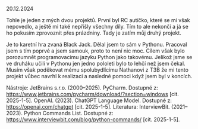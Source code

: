 20.12.2024

Tohle je jeden z mých dvou projektů. První byl RC autíčko, které se mi však nepovedlo, a ještě mi také nepřišly všechny díly. Tím to ale nekončí a já se ho pokusím zprovoznit přes prázdniny. Tady je zatím můj druhý projekt.

Je to karetní hra zvaná Black Jack. Dělal jsem to sám v Pythonu. Pracoval jsem s tím poprvé a jsem samouk, proto to není nic moc. Cílem však bylo porozumnět programovacimu jazyku Python jako takovému. Jelikož jsme se ve druháku učili v Pythonu jen jedno pololeti bylo to lehčí než jsem čekal. Musím však poděkovat mému spolubydlícímu Nathanovi z T3B že mi tento projekt vůbec navrhl k realizaci a nasledné pomoci když jsem byl v koncích.

Nástroje: 
JetBrains s.r.o. (2000–2025). PyCharm. Dostupné z: https://www.jetbrains.com/pycharm/download/?section=windows [cit. 2025-1-5].
OpenAI. (2023). ChatGPT Language Model. Dostupné z: https://openai.com/chatgpt [cit. 2025-1-5].
Literatura: 
InterviewBit. (2021–2023). Python Commands List. Dostupné z: https://www.interviewbit.com/blog/python-commands/ [cit. 2025-1-5].

